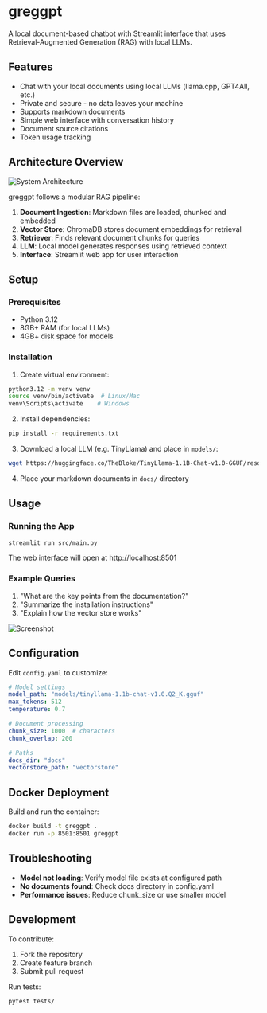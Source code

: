 # greggpt

A local document-based chatbot with Streamlit interface that uses Retrieval-Augmented Generation (RAG) with local LLMs.

## Features
- Chat with your local documents using local LLMs (llama.cpp, GPT4All, etc.)
- Private and secure - no data leaves your machine
- Supports markdown documents
- Simple web interface with conversation history
- Document source citations
- Token usage tracking

## Architecture Overview
![System Architecture](docs/architecture.png)

greggpt follows a modular RAG pipeline:
1. **Document Ingestion**: Markdown files are loaded, chunked and embedded
2. **Vector Store**: ChromaDB stores document embeddings for retrieval
3. **Retriever**: Finds relevant document chunks for queries
4. **LLM**: Local model generates responses using retrieved context
5. **Interface**: Streamlit web app for user interaction

## Setup

### Prerequisites
- Python 3.12
- 8GB+ RAM (for local LLMs)
- 4GB+ disk space for models

### Installation
1. Create virtual environment:
```bash
python3.12 -m venv venv
source venv/bin/activate  # Linux/Mac
venv\Scripts\activate    # Windows
```

2. Install dependencies:
```bash
pip install -r requirements.txt
```

3. Download a local LLM (e.g. TinyLlama) and place in `models/`:
```bash
wget https://huggingface.co/TheBloke/TinyLlama-1.1B-Chat-v1.0-GGUF/resolve/main/tinyllama-1.1b-chat-v1.0.Q2_K.gguf -P models/
```

4. Place your markdown documents in `docs/` directory

## Usage

### Running the App
```bash
streamlit run src/main.py
```

The web interface will open at http://localhost:8501

### Example Queries
1. "What are the key points from the documentation?"
2. "Summarize the installation instructions"
3. "Explain how the vector store works"

![Screenshot](docs/screenshot.png)

## Configuration
Edit `config.yaml` to customize:

```yaml
# Model settings
model_path: "models/tinyllama-1.1b-chat-v1.0.Q2_K.gguf"
max_tokens: 512
temperature: 0.7

# Document processing
chunk_size: 1000  # characters
chunk_overlap: 200

# Paths
docs_dir: "docs"
vectorstore_path: "vectorstore"
```

## Docker Deployment
Build and run the container:
```bash
docker build -t greggpt .
docker run -p 8501:8501 greggpt
```

## Troubleshooting
- **Model not loading**: Verify model file exists at configured path
- **No documents found**: Check docs directory in config.yaml
- **Performance issues**: Reduce chunk_size or use smaller model

## Development
To contribute:
1. Fork the repository
2. Create feature branch
3. Submit pull request

Run tests:
```bash
pytest tests/

